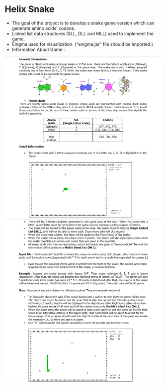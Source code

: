 # Helix Snake

- The goal of the project is to develop a snake game version which can generate amino acids’ codons.
- Linked list data structures (SLL, DLL and MLL) used to implement the game.
- Enigma used for visualization. ("enigma.jar" file should be imported.)
- Information About Game :

![info1](info1.png)
![info2](info2.png) 
